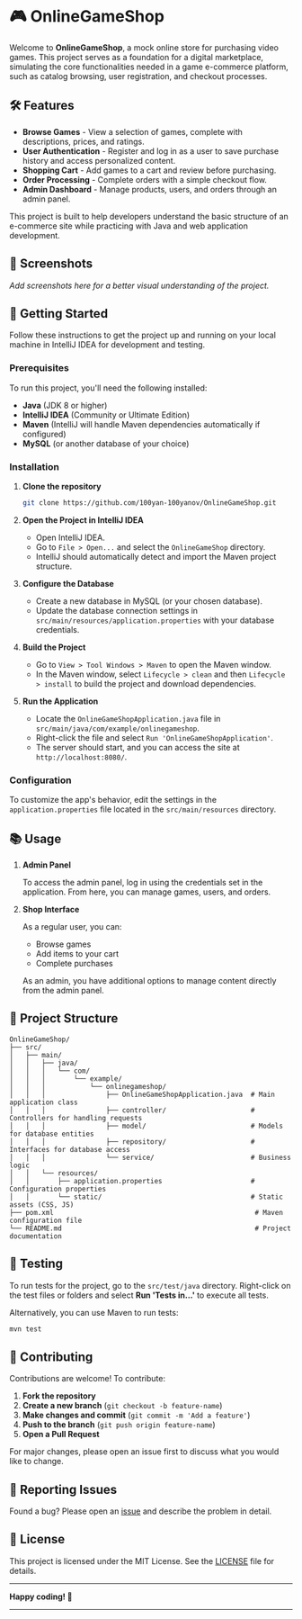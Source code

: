 # 🎮 OnlineGameShop

Welcome to **OnlineGameShop**, a mock online store for purchasing video games. This project serves as a foundation for a digital marketplace, simulating the core functionalities needed in a game e-commerce platform, such as catalog browsing, user registration, and checkout processes.

## 🛠 Features

- **Browse Games** - View a selection of games, complete with descriptions, prices, and ratings.
- **User Authentication** - Register and log in as a user to save purchase history and access personalized content.
- **Shopping Cart** - Add games to a cart and review before purchasing.
- **Order Processing** - Complete orders with a simple checkout flow.
- **Admin Dashboard** - Manage products, users, and orders through an admin panel.
  
This project is built to help developers understand the basic structure of an e-commerce site while practicing with Java and web application development.

## 📸 Screenshots

*Add screenshots here for a better visual understanding of the project.*

## 🚀 Getting Started

Follow these instructions to get the project up and running on your local machine in IntelliJ IDEA for development and testing.

### Prerequisites

To run this project, you'll need the following installed:

- **Java** (JDK 8 or higher)
- **IntelliJ IDEA** (Community or Ultimate Edition)
- **Maven** (IntelliJ will handle Maven dependencies automatically if configured)
- **MySQL** (or another database of your choice)

### Installation

1. **Clone the repository**

   ```bash
   git clone https://github.com/100yan-100yanov/OnlineGameShop.git
   ```

2. **Open the Project in IntelliJ IDEA**

   - Open IntelliJ IDEA.
   - Go to `File > Open...` and select the `OnlineGameShop` directory.
   - IntelliJ should automatically detect and import the Maven project structure.

3. **Configure the Database**

   - Create a new database in MySQL (or your chosen database).
   - Update the database connection settings in `src/main/resources/application.properties` with your database credentials.

4. **Build the Project**

   - Go to `View > Tool Windows > Maven` to open the Maven window.
   - In the Maven window, select `Lifecycle > clean` and then `Lifecycle > install` to build the project and download dependencies.

5. **Run the Application**

   - Locate the `OnlineGameShopApplication.java` file in `src/main/java/com/example/onlinegameshop`.
   - Right-click the file and select `Run 'OnlineGameShopApplication'`.
   - The server should start, and you can access the site at `http://localhost:8080/`.

### Configuration

To customize the app's behavior, edit the settings in the `application.properties` file located in the `src/main/resources` directory.

## 📚 Usage

1. **Admin Panel**

   To access the admin panel, log in using the credentials set in the application. From here, you can manage games, users, and orders.

2. **Shop Interface**

   As a regular user, you can:
   - Browse games
   - Add items to your cart
   - Complete purchases

   As an admin, you have additional options to manage content directly from the admin panel.

## 📂 Project Structure

```plaintext
OnlineGameShop/
├── src/
│   ├── main/
│   │   ├── java/
│   │   │   └── com/
│   │   │       └── example/
│   │   │           └── onlinegameshop/
│   │   │               ├── OnlineGameShopApplication.java  # Main application class
│   │   │               ├── controller/                     # Controllers for handling requests
│   │   │               ├── model/                          # Models for database entities
│   │   │               ├── repository/                     # Interfaces for database access
│   │   │               └── service/                        # Business logic
│   │   └── resources/
│   │       ├── application.properties                      # Configuration properties
│   │       └── static/                                     # Static assets (CSS, JS)
├── pom.xml                                                  # Maven configuration file
└── README.md                                                # Project documentation
```

## 🧪 Testing

To run tests for the project, go to the `src/test/java` directory. Right-click on the test files or folders and select **Run 'Tests in...'** to execute all tests.

Alternatively, you can use Maven to run tests:

```bash
mvn test
```

## 🤝 Contributing

Contributions are welcome! To contribute:

1. **Fork the repository**
2. **Create a new branch** (`git checkout -b feature-name`)
3. **Make changes and commit** (`git commit -m 'Add a feature'`)
4. **Push to the branch** (`git push origin feature-name`)
5. **Open a Pull Request**

For major changes, please open an issue first to discuss what you would like to change.

## 🐛 Reporting Issues

Found a bug? Please open an [issue](https://github.com/100yan-100yanov/OnlineGameShop/issues) and describe the problem in detail.

## 📄 License

This project is licensed under the MIT License. See the [LICENSE](LICENSE) file for details.

---

**Happy coding! 🎉**

---
